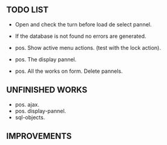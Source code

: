 TODO LIST
---------

- Open and check the turn before load de select pannel.
- If the database is not found no errors are generated.

- pos. Show active menu actions. (test with the lock action).
- pos. The display pannel. 
- pos. All the works on form. Delete pannels.

UNFINISHED WORKS
----------------

- pos. ajax.
- pos. display-pannel.
- sql-objects.

IMPROVEMENTS
------------


